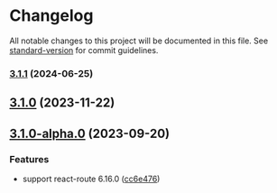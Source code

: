 # Changelog

All notable changes to this project will be documented in this file. See [standard-version](https://github.com/conventional-changelog/standard-version) for commit guidelines.

### [3.1.1](https://github.com/acrool/acrool-react-router-hash/compare/v3.1.0...v3.1.1) (2024-06-25)

## [3.1.0](https://github.com/imagine10255/@acrool/react-router-hash/compare/v3.1.0-alpha.0...v3.1.0) (2023-11-22)

## [3.1.0-alpha.0](https://github.com/imagine10255/@acrool/react-router-hash/compare/v3.0.0...v3.1.0-alpha.0) (2023-09-20)


### Features

* support react-route 6.16.0 ([cc6e476](https://github.com/imagine10255/@acrool/react-router-hash/commit/cc6e476ee11458a155dab7eab9d92a9f6fab6890))
